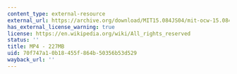 ```yaml
---
content_type: external-resource
external_url: https://archive.org/download/MIT15.084JS04/mit-ocw-15.084j-freund-03may2004-220k.mp4
has_external_license_warning: true
license: https://en.wikipedia.org/wiki/All_rights_reserved
status: ''
title: MP4 - 227MB
uid: 70f747a1-0b18-455f-864b-50356b53d529
wayback_url: ''
---
```

